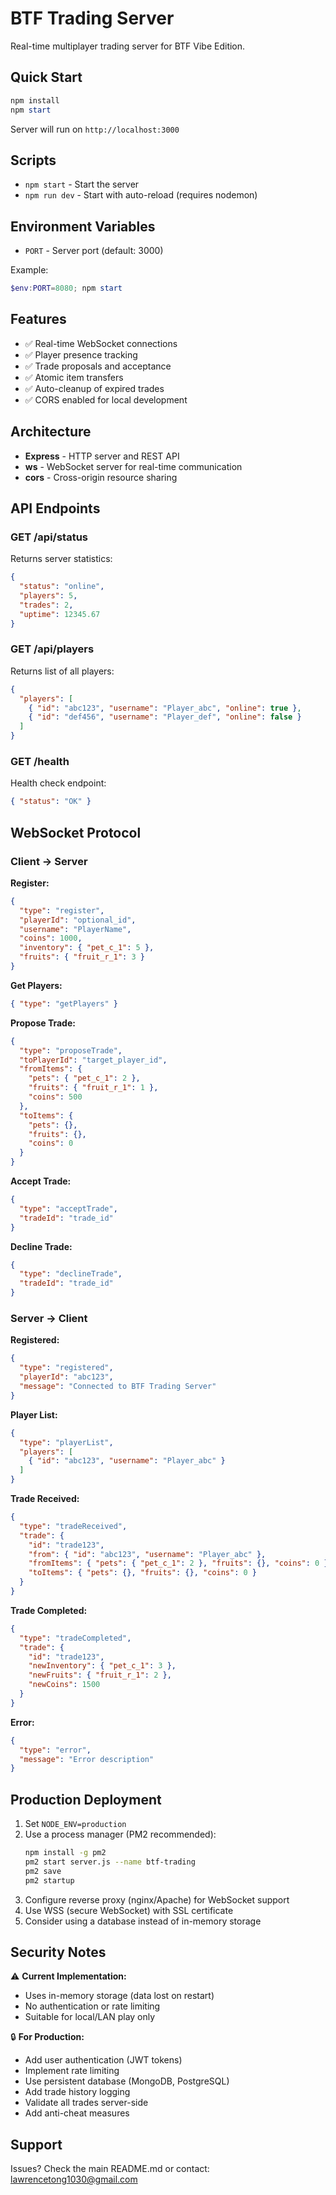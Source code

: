 # BTF Trading Server

Real-time multiplayer trading server for BTF Vibe Edition.

## Quick Start

```powershell
npm install
npm start
```

Server will run on `http://localhost:3000`

## Scripts

- `npm start` - Start the server
- `npm run dev` - Start with auto-reload (requires nodemon)

## Environment Variables

- `PORT` - Server port (default: 3000)

Example:
```powershell
$env:PORT=8080; npm start
```

## Features

- ✅ Real-time WebSocket connections
- ✅ Player presence tracking
- ✅ Trade proposals and acceptance
- ✅ Atomic item transfers
- ✅ Auto-cleanup of expired trades
- ✅ CORS enabled for local development

## Architecture

- **Express** - HTTP server and REST API
- **ws** - WebSocket server for real-time communication
- **cors** - Cross-origin resource sharing

## API Endpoints

### GET /api/status
Returns server statistics:
```json
{
  "status": "online",
  "players": 5,
  "trades": 2,
  "uptime": 12345.67
}
```

### GET /api/players
Returns list of all players:
```json
{
  "players": [
    { "id": "abc123", "username": "Player_abc", "online": true },
    { "id": "def456", "username": "Player_def", "online": false }
  ]
}
```

### GET /health
Health check endpoint:
```json
{ "status": "OK" }
```

## WebSocket Protocol

### Client → Server

**Register:**
```json
{
  "type": "register",
  "playerId": "optional_id",
  "username": "PlayerName",
  "coins": 1000,
  "inventory": { "pet_c_1": 5 },
  "fruits": { "fruit_r_1": 3 }
}
```

**Get Players:**
```json
{ "type": "getPlayers" }
```

**Propose Trade:**
```json
{
  "type": "proposeTrade",
  "toPlayerId": "target_player_id",
  "fromItems": {
    "pets": { "pet_c_1": 2 },
    "fruits": { "fruit_r_1": 1 },
    "coins": 500
  },
  "toItems": {
    "pets": {},
    "fruits": {},
    "coins": 0
  }
}
```

**Accept Trade:**
```json
{
  "type": "acceptTrade",
  "tradeId": "trade_id"
}
```

**Decline Trade:**
```json
{
  "type": "declineTrade",
  "tradeId": "trade_id"
}
```

### Server → Client

**Registered:**
```json
{
  "type": "registered",
  "playerId": "abc123",
  "message": "Connected to BTF Trading Server"
}
```

**Player List:**
```json
{
  "type": "playerList",
  "players": [
    { "id": "abc123", "username": "Player_abc" }
  ]
}
```

**Trade Received:**
```json
{
  "type": "tradeReceived",
  "trade": {
    "id": "trade123",
    "from": { "id": "abc123", "username": "Player_abc" },
    "fromItems": { "pets": { "pet_c_1": 2 }, "fruits": {}, "coins": 0 },
    "toItems": { "pets": {}, "fruits": {}, "coins": 0 }
  }
}
```

**Trade Completed:**
```json
{
  "type": "tradeCompleted",
  "trade": {
    "id": "trade123",
    "newInventory": { "pet_c_1": 3 },
    "newFruits": { "fruit_r_1": 2 },
    "newCoins": 1500
  }
}
```

**Error:**
```json
{
  "type": "error",
  "message": "Error description"
}
```

## Production Deployment

1. Set `NODE_ENV=production`
2. Use a process manager (PM2 recommended):
   ```bash
   npm install -g pm2
   pm2 start server.js --name btf-trading
   pm2 save
   pm2 startup
   ```
3. Configure reverse proxy (nginx/Apache) for WebSocket support
4. Use WSS (secure WebSocket) with SSL certificate
5. Consider using a database instead of in-memory storage

## Security Notes

⚠️ **Current Implementation:**
- Uses in-memory storage (data lost on restart)
- No authentication or rate limiting
- Suitable for local/LAN play only

🔒 **For Production:**
- Add user authentication (JWT tokens)
- Implement rate limiting
- Use persistent database (MongoDB, PostgreSQL)
- Add trade history logging
- Validate all trades server-side
- Add anti-cheat measures

## Support

Issues? Check the main README.md or contact: lawrencetong1030@gmail.com
